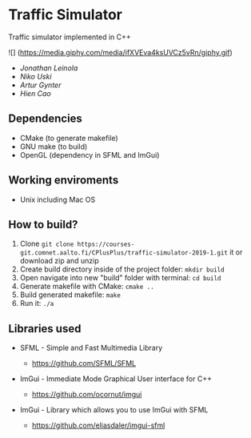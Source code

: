 # Traffic Simulator

Traffic simulator implemented in C++

![] (https://media.giphy.com/media/ifXVEva4ksUVCz5vRn/giphy.gif)

* _Jonathan Leinola_
* _Niko Uski_
* _Artur Gynter_
* _Hien Cao_

## Dependencies

* CMake (to generate makefile)
* GNU make (to build)
* OpenGL (dependency in SFML and ImGui)

## Working enviroments

* Unix including Mac OS


## How to build?

1. Clone `git clone https://courses-git.comnet.aalto.fi/CPlusPlus/traffic-simulator-2019-1.git`
  it or download zip and unzip
2. Create build directory inside of the project folder: `mkdir build`
3. Open navigate into new "build" folder with terminal: `cd build`
4. Generate makefile with CMake: `cmake ..`
5. Build generated makefile: `make`
6. Run it: `./a`


## Libraries used

* SFML - Simple and Fast Multimedia Library
  - https://github.com/SFML/SFML
  
* ImGui - Immediate Mode Graphical User interface for C++
  - https://github.com/ocornut/imgui

* ImGui - Library which allows you to use ImGui with SFML
  - https://github.com/eliasdaler/imgui-sfml
 
 